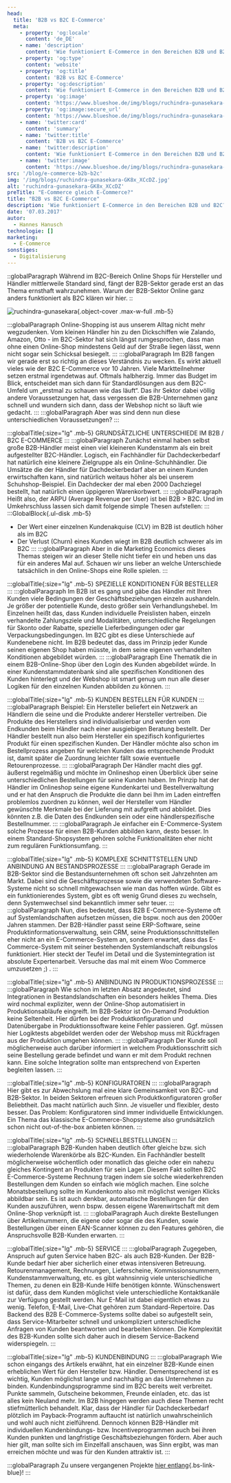 ```yaml
---
head:
  title: 'B2B vs B2C E-Commerce'
  meta:
    - property: 'og:locale'
      content: 'de_DE'
    - name: 'description'
      content: 'Wie funktioniert E-Commerce in den Bereichen B2B und B2C? Wir erklären dir: ✅ Unterschiede ✅ Möglichkeiten ✅ Tipps & Tricks'
    - property: 'og:type'
      content: 'website'
    - property: 'og:title'
      content: 'B2B vs B2C E-Commerce'
    - property: 'og:description'
      content: 'Wie funktioniert E-Commerce in den Bereichen B2B und B2C? Wir erklären dir: ✅ Unterschiede ✅ Möglichkeiten ✅ Tipps & Tricks'
    - property: 'og:image'
      content: 'https://www.blueshoe.de/img/blogs/ruchindra-gunasekara-GK8x_XCcDZ.jpg'
    - property: 'og:image:secure_url'
      content: 'https://www.blueshoe.de/img/blogs/ruchindra-gunasekara-GK8x_XCcDZ.jpg'
    - name: 'twitter:card'
      content: 'summary'
    - name: 'twitter:title'
      content: 'B2B vs B2C E-Commerce'
    - name: 'twitter:description'
      content: 'Wie funktioniert E-Commerce in den Bereichen B2B und B2C? Wir erklären dir: ✅ Unterschiede ✅ Möglichkeiten ✅ Tipps & Tricks'
    - name: 'twitter:image'
      content: 'https://www.blueshoe.de/img/blogs/ruchindra-gunasekara-GK8x_XCcDZ.jpg'
src: '/blog/e-commerce-b2b-b2c'
img: '/img/blogs/ruchindra-gunasekara-GK8x_XCcDZ.jpg'
alt: 'ruchindra-gunasekara-GK8x_XCcDZ'
preTitle: "E-Commerce gleich E-Commerce?"
title: "B2B vs B2C E-Commerce"
description: 'Wie funktioniert E-Commerce in den Bereichen B2B und B2C? Wir erklären dir: ✅ Unterschiede ✅ Möglichkeiten ✅ Tipps & Tricks'
date: '07.03.2017'
autor:
  - Hannes Hanusch
technologie: []
marketing: 
  - E-Commerce
sonstiges: 
  - Digitalisierung
---
```

::globalParagraph
Während im B2C-Bereich Online Shops für Hersteller und Händler mittlerweile Standard sind, fängt der B2B-Sektor gerade erst an das Thema ernsthaft wahrzunehmen. Warum der B2B-Sektor Online ganz anders funktioniert als B2C klären wir hier.
::
<!--more-->

![ruchindra-gunasekara](/img/blogs/ruchindra-gunasekara-GK8x_XCcDZ.jpg){.object-cover .max-w-full .mb-5}

:::globalParagraph
Online-Shopping ist aus unserem Alltag nicht mehr wegzudenken. Vom kleinen Händler hin zu den Dickschiffen wie Zalando, Amazon, Otto - im B2C-Sektor hat sich längst rumgesprochen, dass man ohne einen Online-Shop mindestens Geld auf der Straße liegen lässt, wenn nicht sogar sein Schicksal besiegelt.
:::
:::globalParagraph
Im B2B fangen wir gerade erst so richtig an dieses Verständnis zu wecken. Es wirkt aktuell vieles wie der B2C E-Commerce vor 10 Jahren. Viele Marktteilnehmer setzen erstmal irgendetwas auf. Oftmals halbherzig. Immer das Budget im Blick, entscheidet man sich dann für Standardlösungen aus dem B2C-Umfeld um „erstmal zu schauen wie das läuft“. Das ihr Sektor dabei völlig andere Voraussetzungen hat, dass vergessen die B2B-Unternehmen ganz schnell und wundern sich dann, dass der Webshop nicht so läuft wie gedacht.
:::
:::globalParagraph
Aber was sind denn nun diese unterschiedlichen Voraussetzungen?
:::

:::globalTitle{:size="lg" .mb-5}
GRUNDSÄTZLICHE UNTERSCHIEDE IM B2B / B2C E-COMMERCE
:::
:::globalParagraph
Zunächst einmal haben selbst große B2B-Händler meist einen viel kleineren Kundenstamm als ein breit aufgestellter B2C-Händler. Logisch, ein Fachhändler für Dachdeckerbedarf hat natürlich eine kleinere Zielgruppe als ein Online-Schuhhändler. Die Umsätze die der Händler für Dachdeckerbedarf aber an einem Kunden erwirtschaften kann, sind natürlich weitaus höher als bei unserem Schuhshop-Beispiel. Ein Dachdecker der mal eben 2000 Dachziegel bestellt, hat natürlich einen üppigeren Warenkorbwert.
:::
:::globalParagraph
Heißt also, der ARPU (Average Revenue per User) ist bei B2B > B2C. Und im Umkehrschluss lassen sich damit folgende simple Thesen aufstellen:
:::
:::GlobalBlock{.ul-disk .mb-5}
- Der Wert einer einzelnen Kundenakquise (CLV) im B2B ist deutlich höher als im B2C
- Der Verlust (Churn) eines Kunden wiegt im B2B deutlich schwerer als im B2C
:::
:::globalParagraph
Aber in die Marketing Economics dieses Themas steigen wir an dieser Stelle nicht tiefer ein und heben uns das für ein anderes Mal auf. Schauen wir uns lieber an welche Unterschiede tatsächlich in den Online-Shops eine Rolle spielen.
:::

:::globalTitle{:size="lg" .mb-5}
SPEZIELLE KONDITIONEN FÜR BESTELLER
:::
:::globalParagraph
Im B2B ist es gang und gäbe das Händler mit Ihren Kunden viele Bedingungen der Geschäftsbeziehungen einzeln aushandeln. Je größer der potentielle Kunde, desto größer sein Verhandlungshebel. Im Einzelnen heißt das, dass Kunden individuelle Preislisten haben, einzeln verhandelte Zahlungsziele und Modalitäten, unterschiedliche Regelungen für Skonto oder Rabatte, spezielle Lieferbedingungen oder gar Verpackungsbedingungen. Im B2C gibt es diese Unterschiede auf Kundenebene nicht. Im B2B bedeutet das, dass im Prinzip jeder Kunde seinen eigenen Shop haben müsste, in dem seine eigenen verhandelten Konditionen abgebildet würden.
:::
:::globalParagraph
Eine Thematik die in einem B2B-Online-Shop über den Login des Kunden abgebildet würde. In einer Kundenstammdatenbank sind alle spezifischen Konditionen des Kunden hinterlegt und der Webshop ist smart genug um nun alle dieser Logiken für den einzelnen Kunden abbilden zu können.
:::

:::globalTitle{:size="lg" .mb-5}
KUNDEN BESTELLEN FÜR KUNDEN
:::
:::globalParagraph
Beispiel: Ein Hersteller beliefert ein Netzwerk an Händlern die seine und die Produkte anderer Hersteller vertreiben. Die Produkte des Herstellers sind individualisierbar und werden vom Endkunden beim Händler nach einer ausgiebigen Beratung bestellt. Der Händler bestellt nun also beim Hersteller ein spezifisch konfiguriertes Produkt für einen spezifischen Kunden. Der Händler möchte also schon im Bestellprozess angeben für welchen Kunden das entsprechende Produkt ist, damit später die Zuordnung leichter fällt sowie eventuelle Retourenprozesse.
:::
:::globalParagraph
Der Händler macht dies ggf. äußerst regelmäßig und möchte im Onlineshop einen Überblick über seine unterschiedlichen Bestellungen für seine Kunden haben. Im Prinzip hat der Händler im Onlineshop seine eigene Kundenkartei und Bestellverwaltung und er hat den Anspruch die Produkte die dann bei Ihm im Laden eintreffen problemlos zuordnen zu können, weil der Hersteller vom Händler gewünschte Merkmale bei der Lieferung mit aufgreift und abbildet. Dies könnten z.B. die Daten des Endkunden sein oder eine händlerspezifische Bestellnummer.
:::
:::globalParagraph
Je einfacher ein E-Commerce-System solche Prozesse für einen B2B-Kunden abbilden kann, desto besser. In einem Standard-Shopsystem gehören solche Funktionalitäten eher nicht zum regulären Funktionsumfang.
:::

:::globalTitle{:size="lg" .mb-5}
KOMPLEXE SCHNITTSTELLEN UND ANBINDUNG AN BESTANDSPROZESSE
:::
:::globalParagraph
Gerade im B2B-Sektor sind die Bestandsunternehmen oft schon seit Jahrzehnten am Markt. Dabei sind die Geschäftsprozesse sowie die verwendeten Software-Systeme nicht so schnell mitgewachsen wie man das hoffen würde. Gibt es ein funktionierendes System, gibt es oft wenig Grund dieses zu wechseln, denn Systemwechsel sind bekanntlich immer sehr teuer.
:::
:::globalParagraph
Nun, dies bedeutet, dass B2B E-Commerce-Systeme oft auf Systemlandschaften aufsetzen müssen, die bspw. noch aus den 2000er Jahren stammen. Der B2B-Händler passt seine ERP-Software, seine Produktinformationsverwaltung, sein CRM, seine Produktionsschnittstellen eher nicht an ein E-Commerce-System an, sondern erwartet, dass das E-Commerce-System mit seiner bestehenden Systemlandschaft reibungslos funktioniert. Hier steckt der Teufel im Detail und die Systemintegration ist absolute Expertenarbeit. Versuche das mal mit einem Woo Commerce umzusetzen ;) .
:::

:::globalTitle{:size="lg" .mb-5}
ANBINDUNG IN PRODUKTIONSPROZESSE
:::
:::globalParagraph
Wie schon im letzten Absatz angedeutet, sind Integrationen in Bestandslandschaften ein besonders heikles Thema. Dies wird nochmal expliziter, wenn der Online-Shop automatisiert in Produktionsabläufe eingreift. Im B2B-Sektor ist On-Demand Produktion keine Seltenheit. Hier dürfen bei der Produktkonfiguration und Datenübergabe in Produktionssoftware keine Fehler passieren. Ggf. müssen hier Logiktests abgebildet werden oder der Webshop muss mit Rückfragen aus der Produktion umgehen können.
:::
:::globalParagraph
Der Kunde soll möglicherweise auch darüber informiert in welchem Produktionsschritt sich seine Bestellung gerade befindet und wann er mit dem Produkt rechnen kann. Eine solche Integration sollte man entsprechend von Experten begleiten lassen.
:::

:::globalTitle{:size="lg" .mb-5}
KONFIGURATOREN
:::
:::globalParagraph
Hier gibt es zur Abwechslung mal eine klare Gemeinsamkeit von B2C- und B2B-Sektor. In beiden Sektoren erfreuen sich Produktkonfiguratoren großer Beliebtheit. Das macht natürlich auch Sinn. Je visueller und flexibler, desto besser. Das Problem: Konfiguratoren sind immer individuelle Entwicklungen. Ein Thema das klassische E-Commerce-Shopsysteme also grundsätzlich schon nicht out-of-the-box anbieten können.
:::

:::globalTitle{:size="lg" .mb-5}
SCHNELLBESTELLUNGEN
:::
:::globalParagraph
B2B-Kunden haben deutlich öfter gleiche bzw. sich wiederholende Warenkörbe als B2C-Kunden. Ein Fachhändler bestellt möglicherweise wöchentlich oder monatlich das gleiche oder ein nahezu gleiches Kontingent an Produkten für sein Lager. Diesem Fakt sollten B2C E-Commerce-Systeme Rechnung tragen indem sie solche wiederkehrenden Bestellungen dem Kunden so einfach wie möglich machen. Eine solche Monatsbestellung sollte im Kundenkonto also mit möglichst wenigen Klicks abbildbar sein. Es ist auch denkbar, automatische Bestellungen für den Kunden auszuführen, wenn bspw. dessen eigene Warenwirtschaft mit dem Online-Shop verknüpft ist.
:::
:::globalParagraph
Auch direkte Bestellungen über Artikelnummern, die eigene oder sogar die des Kunden, sowie Bestellungen über einen EAN-Scanner können zu den Features gehören, die Anspruchsvolle B2B-Kunden erwarten.
:::

:::globalTitle{:size="lg" .mb-5}
SERVICE
:::
:::globalParagraph
Zugegeben, Anspruch auf guten Service haben B2C- als auch B2B-Kunden. Der B2B-Kunde bedarf hier aber sicherlich einer etwas intensiveren Betreuung. Retourenmanagement, Rechnungen, Lieferscheine, Kommissionsnummern, Kundenstammverwaltung, etc. es gibt wahnsinnig viele unterschiedliche Themen, zu denen ein B2B-Kunde Hilfe benötigen könnte. Wünschenswert ist dafür, dass dem Kunden möglichst viele unterschiedliche Kontaktkanäle zur Verfügung gestellt werden. Nur E-Mail ist dabei eigentlich etwas zu wenig. Telefon, E-Mail, Live-Chat gehören zum Standard-Repertoire. Das Backend des B2B E-Commerce-Systems sollte dabei so aufgestellt sein, dass Service-Mitarbeiter schnell und unkompliziert unterschiedliche Anfragen von Kunden beantworten und bearbeiten können. Die Komplexität des B2B-Kunden sollte sich daher auch in diesem Service-Backend widerspiegeln.
:::

:::globalTitle{:size="lg" .mb-5}
KUNDENBINDUNG
:::
:::globalParagraph
Wie schon eingangs des Artikels erwähnt, hat ein einzelner B2B-Kunde einen erheblichen Wert für den Hersteller bzw. Händler. Dementsprechend ist es wichtig, Kunden möglichst lange und nachhaltig an das Unternehmen zu binden. Kundenbindungsprogramme sind im B2C bereits weit verbreitet. Punkte sammeln, Gutscheine bekommen, Freunde einladen, etc. das ist alles kein Neuland mehr. Im B2B hingegen werden auch diese Themen recht stiefmütterlich behandelt. Klar, dass der Händler für Dachdeckerbedarf plötzlich im Payback-Programm auftaucht ist natürlich unwahrscheinlich und wohl auch nicht zielführend. Dennoch können B2B-Händler mit individuellen Kundenbindungs- bzw. Incentiveprogrammen auch bei ihren Kunden punkten und langfristige Geschäftsbeziehungen fördern. Aber auch hier gilt, man sollte sich im Einzelfall anschauen, was Sinn ergibt, was man erreichen möchte und was für den Kunden attraktiv ist.
:::

:::globalParagraph
Zu unsere vergangenen Projekte [hier entlang](/projekte/){.bs-link-blue}!
:::
